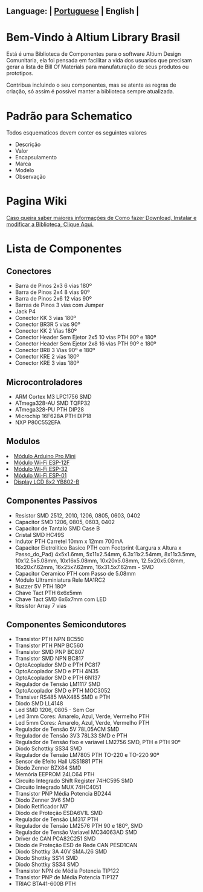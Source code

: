 ## Language: | [Portuguese](./README.md) | English |

<h1>Bem-Vindo à Altium Library Brasil</h1>

Está é uma Biblioteca de Componentes para o software Altium Design Comunitaria, ela foi pensada em facilitar a vida dos usuarios que precisam gerar a lista de Bill Of Materials para manufaturação de seus produtos ou prototipos.

Contribua incluindo o seu componentes, mas se atente as regras de criação, só assim é possivel manter a biblioteca sempre atualizada.


<h1>Padrão para Schematico</h1>

Todos esquematicos devem conter os seguintes valores

<ul>
  <li>Descrição</li>
  <li>Valor</li>
  <li>Encapsulamento</li>
  <li>Marca</li>
  <li>Modelo</li>
  <li>Observação</li>
</ul>

<h1>Pagina Wiki</h1>

<div><a href="https://github.com/adrianlemos/altium_library_brasil/wiki">Caso queira saber maiores informações de Como fazer Download, Instalar e modificar a Biblioteca, Clique Aqui.</a></div>

<h1>Lista de Componentes</h1>

<h2>Conectores</h2>
<ul>
	<li>Barra de Pinos 2x3 6 vias 180º</li>
	<li>Barra de Pinos 2x4 8 vias 90º</li>
	<li>Barra de Pinos 2x6 12 vias 90º</li>
	<li>Barras de Pinos 3 vias com Jumper</li>
	<li>Jack P4</li>
	<li>Conector KK 3 vias 180º</li>
	<li>Conector BR3R 5 vias 90º</li>
	<li>Conector KK 2 Vias 180º</li>
	<li>Conector Header Sem Ejetor 2x5 10 vias PTH 90º e 180º</li>
	<li>Conector Header Sem Ejetor 2x8 16 vias PTH 90º e 180º</li>
	<li>Conector BR8 3 Vias 90º e 180º</li>
	<li>Conector KRE 2 vias 180º</li>
	<li>Conector KRE 3 vias 180º</li>
</ul>


<h2>Microcontroladores</h2>
<ul>
	<li>ARM Cortex M3 LPC1756 SMD</li>
	<li>ATmega328-AU SMD TQFP32</li>
	<li>ATmega328-PU PTH DIP28</li>
	<li>Microchip 16F628A PTH DIP18</li>
	<li>NXP P80C552EFA</li>
</ul>


<h2>Modulos</h2>
<u>
	<li>Módulo Arduino Pro Mini</li>
	<li>Módulo Wi-Fi ESP-12F</li>
	<li>Módulo Wi-Fi ESP-32</li>
	<li>Módulo Wi-Fi ESP-01</li>
	<li>Display LCD 8x2 YB802-B</li>	
</u>


<h2>Componentes Passivos</h2>
<ul>
	<li>Resistor 	SMD 2512, 2010, 1206, 0805, 0603, 0402</li>
	<li>Capacitor 	SMD 1206, 0805, 0603, 0402</li>
	<li>Capacitor de Tantalo SMD Case B</li>
	<li>Cristal SMD HC49S </li>
	<li>Indutor PTH Carretel 10mm x 12mm 700mA</li>
	<li>Capacitor Eletrolitico Basico PTH com Footprint (Largura x Altura x Passo_do_Pad) 4x5x1.6mm, 5x11x2.54mm, 6.3x11x2.54mm, 8x11x3.5mm, 10x12.5x5.08mm, 10x16x5.08mm, 10x20x5.08mm, 12.5x20x5.08mm, 16x20x7.62mm, 16x25x7.62mm, 16x31.5x7.62mm - SMD </li>
	<li>Capacitor Ceramico PTH com Passo de 5.08mm</li>
	<li>Módulo Ultraminiatura Rele MA1RC2</li>
	<li>Buzzer 5V PTH 180º</li>
	<li>Chave Tact PTH 6x6x5mm</li>
	<li>Chave Tact SMD 6x6x7mm com LED</li>
	<li>Resistor Array 7 vias</li>

</ul>


<h2>Componentes Semicondutores</h2>
<ul>
	<li>Transistor PTH NPN BC550</li>
	<li>Transistor PTH PNP BC560</li>
	<li>Transistor SMD PNP BC807</li>
	<li>Transistor SMD NPN BC817</li>
	<li>OptoAcoplador SMD e PTH PC817</li>
	<li>OptoAcoplador SMD e PTH 4N35</li>
	<li>OptoAcoplador SMD e PTH 6N137</li>
	<li>Regulador de Tensão LM1117 SMD</li>
	<li>OptoAcoplador SMD e PTH MOC3052</li>
	<li>Transiver RS485 MAX485 SMD e PTH</li>
	<li>Diodo SMD LL4148</li>
	<li>Led SMD 1206, 0805 - Sem Cor</li>
	<li>Led 3mm Cores: Amarelo, Azul, Verde, Vermelho PTH</li>
	<li>Led 5mm Cores: Amarelo, Azul, Verde, Vermelho PTH</li>
	<li>Regulador de Tensão 5V 78L05ACM SMD</li>
	<li>Regulador de Tensão 3V3 78L33 SMD e PTH</li>
	<li>Regulador de Tensão fixo e variavel LM2756 SMD, PTH e PTH 90º</li>
	<li>Diodo Schottky SS34 SMD</li>
	<li>Regulador de Tensão LM7805 PTH TO-220 e TO-220 90º</li>
	<li>Sensor de Efeito Hall USS1881 PTH </li>
	<li>Diodo Zenner BZX84 SMD</li>
	<li>Memória EEPROM 24LC64 PTH</li>
	<li>Circuito Integrado Shift Register 74HC595 SMD</li>
	<li>Circuito Integrado MUX 74HC4051</li>
	<li>Transistor PNP Média Potencia BD244</li>
	<li>Diodo Zenner 3V6 SMD</li>
	<li>Diodo Retificador M7</li>
	<li>Diodo de Proteção ESDA6V1L SMD</li>
	<li>Regulador de Tensão LM317 PTH</li>
	<li>Regulador de Tensão LM2576 PTH 90 e 180º, SMD</li>
	<li>Regulador de Tensão Variavel MC34063AD SMD</li>
	<li>Driver de CAN PCA82C251 SMD</li>
	<li>Diodo de Proteção ESD de Rede CAN PESD1CAN</li>
	<li>Diodo Shottky 3A 40V SMAJ26 SMD</li>
	<li>Diodo Shottky SS14 SMD </li>
	<li>Diodo Shottky SS34 SMD </li>
	<li>Transistor NPN de Média Potencia TIP122</li>
	<li>Transistor PNP de Média Potencia TIP127</li>
	<li>TRIAC BTA41-600B PTH </li>
</ul>






